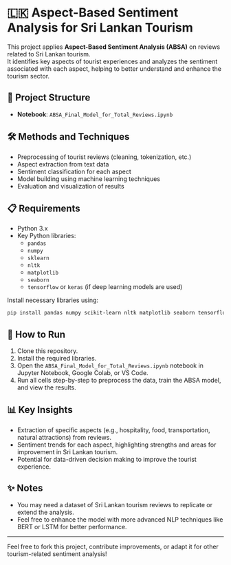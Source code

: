 # 🇱🇰 Aspect-Based Sentiment Analysis for Sri Lankan Tourism

This project applies **Aspect-Based Sentiment Analysis (ABSA)** on reviews related to Sri Lankan tourism.  
It identifies key aspects of tourist experiences and analyzes the sentiment associated with each aspect, helping to better understand and enhance the tourism sector.

## 📂 Project Structure

- **Notebook**: `ABSA_Final_Model_for_Total_Reviews.ipynb`

## 🛠️ Methods and Techniques

- Preprocessing of tourist reviews (cleaning, tokenization, etc.)
- Aspect extraction from text data
- Sentiment classification for each aspect
- Model building using machine learning techniques
- Evaluation and visualization of results

## 📋 Requirements

- Python 3.x
- Key Python libraries:
  - `pandas`
  - `numpy`
  - `sklearn`
  - `nltk`
  - `matplotlib`
  - `seaborn`
  - `tensorflow` or `keras` (if deep learning models are used)

Install necessary libraries using:

```bash
pip install pandas numpy scikit-learn nltk matplotlib seaborn tensorflow
```

## 🚀 How to Run

1. Clone this repository.
2. Install the required libraries.
3. Open the `ABSA_Final_Model_for_Total_Reviews.ipynb` notebook in Jupyter Notebook, Google Colab, or VS Code.
4. Run all cells step-by-step to preprocess the data, train the ABSA model, and view the results.

## 📊 Key Insights

- Extraction of specific aspects (e.g., hospitality, food, transportation, natural attractions) from reviews.
- Sentiment trends for each aspect, highlighting strengths and areas for improvement in Sri Lankan tourism.
- Potential for data-driven decision making to improve the tourist experience.

## ✨ Notes

- You may need a dataset of Sri Lankan tourism reviews to replicate or extend the analysis.
- Feel free to enhance the model with more advanced NLP techniques like BERT or LSTM for better performance.

---

Feel free to fork this project, contribute improvements, or adapt it for other tourism-related sentiment analysis!

